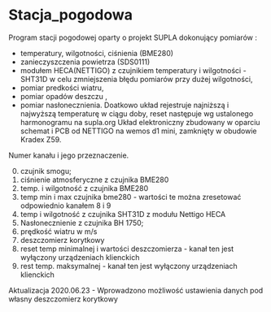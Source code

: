 # Stacja_pogodowa
Program stacji pogodowej oparty o projekt SUPLA dokonujący pomiarów :
  * temperatury, wilgotności, ciśnienia (BME280)
  * zanieczyszczenia powietrza (SDS0111)
  * modułem HECA(NETTIGO) z czujnikiem  temperatury i wilgotności - SHT31D w celu zmniejszenia błędu pomiarów przy dużej wilgotności,
  * pomiar predkości wiatru, 
  * pomiar opadów deszczu ,
  * pomiar nasłonecznienia.
Doatkowo układ rejestruje  najniższą i najwyższą temperaturę w ciągu doby, reset następuje wg ustalonego harmonogramu na supla.org
Układ elektroniczny zbudowany w oparciu schemat i PCB od NETTIGO na wemos d1 mini, zamknięty w obudowie Kradex Z59.

Numer kanału i jego przeznaczenie. 

 0.  czujnik smogu;
 1.  ciśnienie atmosferyczne z czujnika BME280
 2.  temp. i wilgotność z czujnika BME280
 3.  temp min i max czujnika bme280 - wartości te można zresetować odpowiednio kanałem 8 i 9
 4.  temp i wilgotność z czujnika SHT31D z modułu Nettigo HECA
 5.  Nasłonecznienie z czujnika BH 1750;
 6.  prędkość wiatru w m/s
 7.  deszczomierz korytkowy 
 8.  reset temp minimalnej i wartości deszczomierza - kanał ten jest wyłączony  urządzeniach klienckich
 9.  rest temp. maksymalnej - kanał ten jest wyłączony  urządzeniach klienckich
 
Aktualizacja 2020.06.23 - Wprowadzono możliwość ustawienia danych pod własny deszczomierz korytkowy
